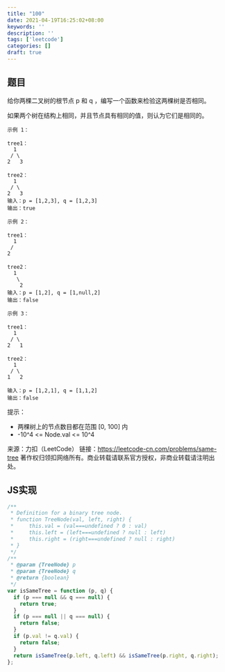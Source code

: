 ```yaml
---
title: "100"
date: 2021-04-19T16:25:02+08:00
keywords: ''
description: ''
tags: ['leetcode']
categories: []
draft: true
---
```


## 题目

给你两棵二叉树的根节点 p 和 q ，编写一个函数来检验这两棵树是否相同。

如果两个树在结构上相同，并且节点具有相同的值，则认为它们是相同的。

```
示例 1：

tree1：
  1
 / \ 
2   3

tree2：
  1
 / \ 
2   3
输入：p = [1,2,3], q = [1,2,3]
输出：true

示例 2：

tree1：
  1
 /  
2   

tree2：
  1
   \ 
    2
输入：p = [1,2], q = [1,null,2]
输出：false

示例 3：

tree1：
  1
 / \ 
2   1

tree2：
  1
 / \ 
1   2

输入：p = [1,2,1], q = [1,1,2]
输出：false
```

提示：

- 两棵树上的节点数目都在范围 [0, 100] 内
- -10^4 <= Node.val <= 10^4

来源：力扣（LeetCode）
链接：https://leetcode-cn.com/problems/same-tree
著作权归领扣网络所有。商业转载请联系官方授权，非商业转载请注明出处。


## JS实现

```javascript
/**
 * Definition for a binary tree node.
 * function TreeNode(val, left, right) {
 *     this.val = (val===undefined ? 0 : val)
 *     this.left = (left===undefined ? null : left)
 *     this.right = (right===undefined ? null : right)
 * }
 */
/**
 * @param {TreeNode} p
 * @param {TreeNode} q
 * @return {boolean}
 */
var isSameTree = function (p, q) {
  if (p === null && q === null) {
    return true;
  }
  if (p === null || q === null) {
    return false;
  }
  if (p.val != q.val) {
    return false;
  }
  return isSameTree(p.left, q.left) && isSameTree(p.right, q.right);
};
```
